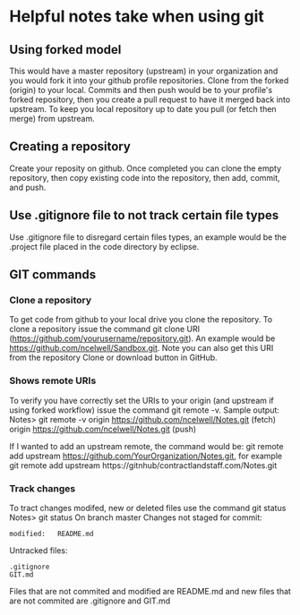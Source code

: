 # Helpful notes take when using git

## Using forked model
This would have a master repository (upstream) in your organization and you 
would fork it into your github profile repositories. Clone from the forked 
(origin) to your local. Commits and then push would be to your profile's
forked repository, then you create a pull request to have it merged back
into upstream.  To keep you local repository up to date you pull (or fetch
then merge) from upstream. 

## Creating a repository
Create your reposity on github. Once completed you can clone the empty 
repository, then copy existing code into the repository, then add,
commit, and push.

## Use .gitignore file to not track certain file types
Use .gitignore file to disregard certain files types, an example would be the
.project file placed in the code directory by eclipse.

## GIT commands
### Clone a repository
To get code from github to your local drive you clone the repository. To clone
a repository issue the command git clone URI 
(https://github.com/yourusername/repository.git). An example would be 
https://github.com/ncelwell/Sandbox.git.  Note you can also get this URI from 
the repository Clone or download button in GitHub.

### Shows remote URIs
To verify you have correctly set the URIs to your origin (and upstream if using
forked workflow) issue the command git remote -v. Sample output:
Notes> git remote -v
origin	https://github.com/ncelwell/Notes.git (fetch)
origin	https://github.com/ncelwell/Notes.git (push)

If I wanted to add an upstream remote, the command would be:
git remote add upstream https://github.com/YourOrganization/Notes.git, for 
example git remote add upstream https://gitnhub/contractlandstaff.com/Notes.git

### Track changes
To tract changes modifed, new or deleted files use the command git status
Notes> git status
On branch master
Changes not staged for commit:

	modified:   README.md

Untracked files:

	.gitignore
	GIT.md
Files that are not commited and modified are README.md and new files that are
not commited are .gitignore and GIT.md